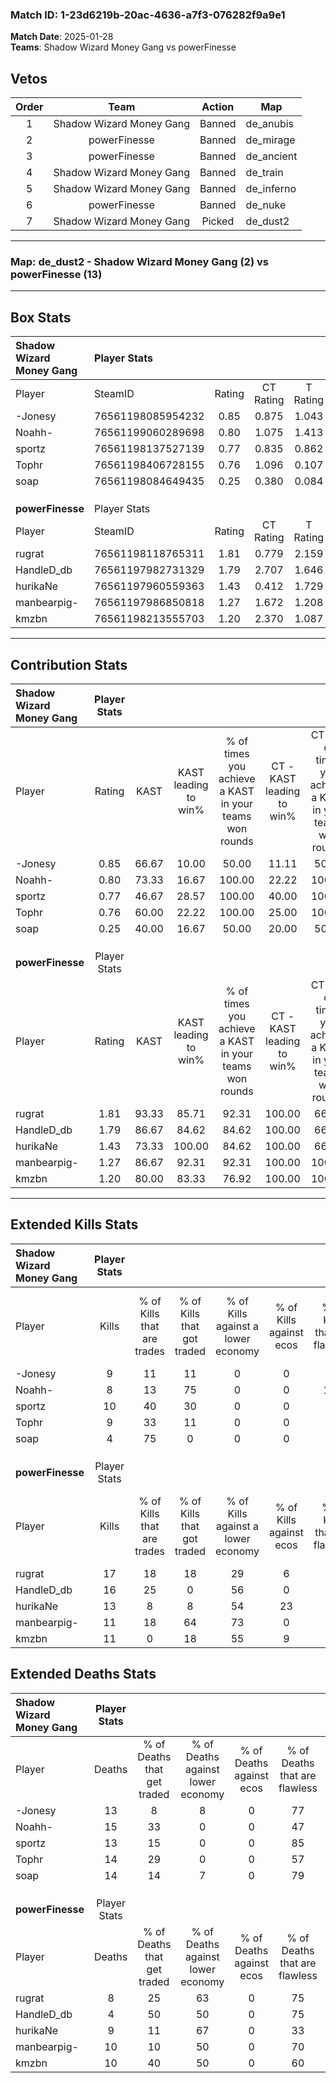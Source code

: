 ### Match ID: 1-23d6219b-20ac-4636-a7f3-076282f9a9e1  
**Match Date**: 2025-01-28  
**Teams**: Shadow Wizard Money Gang vs powerFinesse  

## Vetos  

| Order | Team | Action | Map |
| :---: | :--: | :----: | --- |
| 1 | Shadow Wizard Money Gang | Banned | de_anubis |
| 2 | powerFinesse | Banned | de_mirage |
| 3 | powerFinesse | Banned | de_ancient |
| 4 | Shadow Wizard Money Gang | Banned | de_train |
| 5 | Shadow Wizard Money Gang | Banned | de_inferno |
| 6 | powerFinesse | Banned | de_nuke |
| 7 | Shadow Wizard Money Gang | Picked | de_dust2 |

---  

### **Map**: de_dust2 - Shadow Wizard Money Gang (2) vs powerFinesse (13)  
---  

## Box Stats  

| **Shadow Wizard Money Gang** | Player Stats      |        |           |          |       |       |       |         |        |      |     |
| :- | :- | :-: | :-: | :-: | :-: | :-: | :-: | :-: | :-: | :-: | :-: |
| Player                       | SteamID           | Rating | CT Rating | T Rating | KAST  |  ADR  | Kills | Assists | Deaths | K/D  | HS% |
| -Jonesy                      | 76561198085954232 |  0.85  |   0.875   |  1.043   | 66.67 | 74.9  |   9   |    1    |   13   | 0.69 | 55  |
| Noahh-                       | 76561199060289698 |  0.80  |   1.075   |  1.413   | 73.33 | 79.1  |   8   |    3    |   15   | 0.53 | 50  |
| sportz                       | 76561198137527139 |  0.77  |   0.835   |  0.862   | 46.67 | 76.7  |  10   |    1    |   13   | 0.77 | 40  |
| Tophr                        | 76561198406728155 |  0.76  |   1.096   |  0.107   | 60.00 | 65.1  |   9   |    4    |   14   | 0.64 | 44  |
| soap                         | 76561198084649435 |  0.25  |   0.380   |  0.084   | 40.00 | 44.4  |   4   |    3    |   14   | 0.29 |  0  |
|                              |                   |        |           |          |       |       |       |         |        |      |     |
|                              |                   |        |           |          |       |       |       |         |        |      |     |
|                              |                   |        |           |          |       |       |       |         |        |      |     |
| **powerFinesse**             | Player Stats      |        |           |          |       |       |       |         |        |      |     |
| Player                       | SteamID           | Rating | CT Rating | T Rating | KAST  |  ADR  | Kills | Assists | Deaths | K/D  | HS% |
| rugrat                       | 76561198118765311 |  1.81  |   0.779   |  2.159   | 93.33 | 102.4 |  17   |    7    |   8    | 2.13 | 47  |
| HandleD_db                   | 76561197982731329 |  1.79  |   2.707   |  1.646   | 86.67 | 93.6  |  16   |    2    |   4    | 4.00 | 56  |
| hurikaNe                     | 76561197960559363 |  1.43  |   0.412   |  1.729   | 73.33 | 115.9 |  13   |    5    |   9    | 1.44 | 69  |
| manbearpig-                  | 76561197986850818 |  1.27  |   1.672   |  1.208   | 86.67 | 79.0  |  11   |    6    |   10   | 1.10 | 36  |
| kmzbn                        | 76561198213555703 |  1.20  |   2.370   |  1.087   | 80.00 | 76.1  |  11   |    5    |   10   | 1.10 | 45  |
---  

## Contribution Stats  

| **Shadow Wizard Money Gang** | Player Stats |       |                      |                                                        |                           |                                                             |                          |                                                            |
| :- | :-: | :-: | :-: | :-: | :-: | :-: | :-: | :-: |
| Player                       |    Rating    | KAST  | KAST leading to win% | % of times you achieve a KAST in your teams won rounds | CT - KAST leading to win% | CT - % of times you achieve a KAST in your teams won rounds | T - KAST leading to win% | T - % of times you achieve a KAST in your teams won rounds |
| -Jonesy                      |     0.85     | 66.67 |        10.00         |                         50.00                          |           11.11           |                            50.00                            |           0.00           |                            0.00                            |
| Noahh-                       |     0.80     | 73.33 |        16.67         |                         100.00                         |           22.22           |                           100.00                            |           0.00           |                            0.00                            |
| sportz                       |     0.77     | 46.67 |        28.57         |                         100.00                         |           40.00           |                           100.00                            |           0.00           |                            0.00                            |
| Tophr                        |     0.76     | 60.00 |        22.22         |                         100.00                         |           25.00           |                           100.00                            |           0.00           |                            0.00                            |
| soap                         |     0.25     | 40.00 |        16.67         |                         50.00                          |           20.00           |                            50.00                            |           0.00           |                            0.00                            |
|                              |              |       |                      |                                                        |                           |                                                             |                          |                                                            |
|                              |              |       |                      |                                                        |                           |                                                             |                          |                                                            |
|                              |              |       |                      |                                                        |                           |                                                             |                          |                                                            |
| **powerFinesse**             | Player Stats |       |                      |                                                        |                           |                                                             |                          |                                                            |
| Player                       |    Rating    | KAST  | KAST leading to win% | % of times you achieve a KAST in your teams won rounds | CT - KAST leading to win% | CT - % of times you achieve a KAST in your teams won rounds | T - KAST leading to win% | T - % of times you achieve a KAST in your teams won rounds |
| rugrat                       |     1.81     | 93.33 |        85.71         |                         92.31                          |          100.00           |                            66.67                            |          83.33           |                           100.00                           |
| HandleD_db                   |     1.79     | 86.67 |        84.62         |                         84.62                          |          100.00           |                            66.67                            |          81.82           |                           90.00                            |
| hurikaNe                     |     1.43     | 73.33 |        100.00        |                         84.62                          |          100.00           |                            66.67                            |          100.00          |                           90.00                            |
| manbearpig-                  |     1.27     | 86.67 |        92.31         |                         92.31                          |          100.00           |                           100.00                            |          90.00           |                           90.00                            |
| kmzbn                        |     1.20     | 80.00 |        83.33         |                         76.92                          |          100.00           |                           100.00                            |          77.78           |                           70.00                            |
---  

## Extended Kills Stats  

| **Shadow Wizard Money Gang** | Player Stats |                            |                            |                                    |                         |                              |                                 |                                       |                    |           |
| :- | :-: | :-: | :-: | :-: | :-: | :-: | :-: | :-: | :-: | :-: |
| Player                       |    Kills     | % of Kills that are trades | % of Kills that got traded | % of Kills against a lower economy | % of Kills against ecos | % of Kills that are flawless | % of Kills that are close duels | % of Kills that are assisted by flash | Pistol Round Kills | AWP Kills |
| -Jonesy                      |      9       |             11             |             11             |                 0                  |            0            |              44              |               11                |                   0                   |         0          |     0     |
| Noahh-                       |      8       |             13             |             75             |                 0                  |            0            |             100              |                0                |                   0                   |         1          |     0     |
| sportz                       |      10      |             40             |             30             |                 0                  |            0            |              70              |               10                |                   0                   |         0          |     4     |
| Tophr                        |      9       |             33             |             11             |                 0                  |            0            |              56              |               22                |                   0                   |         1          |     0     |
| soap                         |      4       |             75             |             0              |                 0                  |            0            |              75              |                0                |                   0                   |         0          |     0     |
|                              |              |                            |                            |                                    |                         |                              |                                 |                                       |                    |           |
|                              |              |                            |                            |                                    |                         |                              |                                 |                                       |                    |           |
|                              |              |                            |                            |                                    |                         |                              |                                 |                                       |                    |           |
| **powerFinesse**             | Player Stats |                            |                            |                                    |                         |                              |                                 |                                       |                    |           |
| Player                       |    Kills     | % of Kills that are trades | % of Kills that got traded | % of Kills against a lower economy | % of Kills against ecos | % of Kills that are flawless | % of Kills that are close duels | % of Kills that are assisted by flash | Pistol Round Kills | AWP Kills |
| rugrat                       |      17      |             18             |             18             |                 29                 |            6            |              82              |                0                |                   6                   |         3          |     0     |
| HandleD_db                   |      16      |             25             |             0              |                 56                 |            0            |              69              |                0                |                  25                   |         3          |     2     |
| hurikaNe                     |      13      |             8              |             8              |                 54                 |           23            |              69              |               15                |                   0                   |         1          |     0     |
| manbearpig-                  |      11      |             18             |             64             |                 73                 |            0            |              64              |                9                |                   0                   |         0          |     1     |
| kmzbn                        |      11      |             0              |             18             |                 55                 |            9            |              36              |               18                |                   9                   |         3          |     0     |
## Extended Deaths Stats  

| **Shadow Wizard Money Gang** | Player Stats |                             |                                   |                          |                               |                            |                           |               |
| :- | :-: | :-: | :-: | :-: | :-: | :-: | :-: | :-: |
| Player                       |    Deaths    | % of Deaths that get traded | % of Deaths against lower economy | % of Deaths against ecos | % of Deaths that are flawless | % of Deaths that are close | % of Deaths while blinded | Deaths to AWP |
| -Jonesy                      |      13      |              8              |                 8                 |            0             |              77               |             8              |             8             |       1       |
| Noahh-                       |      15      |             33              |                 0                 |            0             |              47               |             20             |            13             |       0       |
| sportz                       |      13      |             15              |                 0                 |            0             |              85               |             8              |             8             |       0       |
| Tophr                        |      14      |             29              |                 0                 |            0             |              57               |             0              |            14             |       0       |
| soap                         |      14      |             14              |                 7                 |            0             |              79               |             0              |             0             |       2       |
|                              |              |                             |                                   |                          |                               |                            |                           |               |
|                              |              |                             |                                   |                          |                               |                            |                           |               |
|                              |              |                             |                                   |                          |                               |                            |                           |               |
| **powerFinesse**             | Player Stats |                             |                                   |                          |                               |                            |                           |               |
| Player                       |    Deaths    | % of Deaths that get traded | % of Deaths against lower economy | % of Deaths against ecos | % of Deaths that are flawless | % of Deaths that are close | % of Deaths while blinded | Deaths to AWP |
| rugrat                       |      8       |             25              |                63                 |            0             |              75               |             0              |             0             |       1       |
| HandleD_db                   |      4       |             50              |                50                 |            0             |              75               |             0              |             0             |       1       |
| hurikaNe                     |      9       |             11              |                67                 |            0             |              33               |             33             |             0             |       0       |
| manbearpig-                  |      10      |             10              |                50                 |            0             |              70               |             10             |             0             |       1       |
| kmzbn                        |      10      |             40              |                50                 |            0             |              60               |             0              |             0             |       1       |
